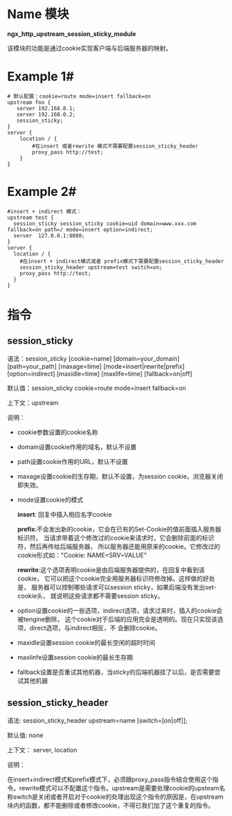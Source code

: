 # Name 模块
**ngx_http_upstream_session_sticky_module**

该模块的功能是通过cookie实现客户端与后端服务器的映射。

# Example 1#
    # 默认配置：cookie=route mode=insert fallback=on
    upstream foo {
       server 192.168.0.1;
       server 192.168.0.2;
       session_sticky;
    }
    server {
        location / {
            #在insert 或者rewrite 模式不需要配置session_sticky_header
            proxy_pass http://test;
        }
    }
# Example 2#

    #insert + indirect 模式：
    upstream test {
      session_sticky session_sticky cookie=uid domain=www.xxx.com fallback=on path=/ mode=insert option=indirect;
      server  127.0.0.1:8080;
    }
    server {
      location / {
        #在insert + indirect模式或者 prefix模式下需要配置session_sticky_header
        session_sticky_header upstream=test switch=on;
        proxy_pass http://test;
      }
    }

# 指令 #

## session_sticky ##

语法：session_sticky [cookie=name] [domain=your_domain] [path=your_path] [maxage=time] [mode=insert|rewrite|prefix] [option=indirect] [maxidle=time] [maxlife=time] [fallback=on|off] 

默认值：session_sticky cookie=route mode=insert fallback=on

上下文：upstream

说明：

+   cookie参数设置的cookie名称
+   domain设置cookie作用的域名，默认不设置
+   path设置cookie作用的URL，默认不设置
+   maxage设置cookie的生存期，默认不设置，为session cookie，浏览器关闭即失效。
+   mode设置cookie的模式

    **insert**: 回复中插入相应名字cookie 

    **prefix**:不会发出新的cookie，它会在已有的Set-Cookie的值前面插入服务器标识符。
    当请求带着这个修改过的cookie来请求时，它会删除前面的标识符，然后再传给后端服务器，
    所以服务器还能用原来的cookie。它修改过的cookie形式如："Cookie: NAME=SRV~VALUE" 

    **rewrite**:这个选项表明cookie是由后端服务器提供的，在回复中看到该cookie，
    它可以把这个cookie完全用服务器标识符修改掉。这样做的好处是，
    服务器可以控制哪些请求可以session sticky，如果后端没有发出set-cookie头，
    就说明这些请求都不需要session sticky。

+   option设置cookie的一些选项，indirect选项，请求过来时，插入的cookie会被tengine删除，
这个cookie对于后端的应用完全是透明的。现在只实现该选项，direct选项，与indirect相反，不
会删除cookie。
+   maxidle设置session cookie的最长空闲的超时时间
+   maxlinfe设置session cookie的最长生存期
+   fallback设置是否重试其他机器，当sticky的后端机器挂了以后，是否需要尝试其他机器

## session_sticky_header ##

语法: session_sticky_header upstream=name [switch=[on|off]];

默认值: none

上下文： server, location

说明：

在insert+indirect模式和prefix模式下，必须跟proxy_pass指令结合使用这个指令。rewrite模式可以不配置这个指令。upstream是需要处理cookie的upsteam名称switch是关闭或者开启对于cookie的处理出现这个指令的原因是，在upstream块内的函数，都不能删除或者修改cookie，不得已我们加了这个重复的指令。
